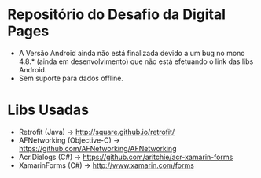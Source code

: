 # Repositório do Desafio da Digital Pages

- A Versão Android ainda não está finalizada devido a um bug no mono 4.8.* (ainda em desenvolvimento) que não está efetuando o link das libs Android.
- Sem suporte para dados offline.

# Libs Usadas

- Retrofit (Java) -> http://square.github.io/retrofit/
- AFNetworking (Objective-C) -> https://github.com/AFNetworking/AFNetworking
- Acr.Dialogs (C#) -> https://github.com/aritchie/acr-xamarin-forms
- XamarinForms (C#) -> http://www.xamarin.com/forms


